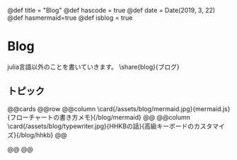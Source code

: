 @def title = "Blog"
@def hascode = true
@def date = Date(2019, 3, 22)
@def hasmermaid=true
@def isblog = true
# Blog 

julia言語以外のことを書いていきます。
\share{blog}{ブログ}
## トピック
@@cards
@@row
@@column \card{/assets/blog/mermaid.jpg}{mermaid.js}{フローチャートの書き方メモ}{/blog/mermaid} @@
@@column \card{/assets/blog/typewriter.jpg}{HHKBの話}{高級キーボードのカスタマイズ}{/blog/hhkb} @@
<!-- @@column \card{https://www.eizo.co.jp/products/lcd/ev3895/product_photo_01.png}{EIZOの話}{常識を曲げる曲面モニター}{/blog/EIZO} @@ -->
@@
@@
